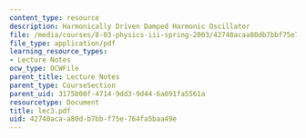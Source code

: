 ```yaml
---
content_type: resource
description: Harmonically Driven Damped Harmonic Oscillator
file: /media/courses/8-03-physics-iii-spring-2003/42740acaa80db7bbf75e764fa5baa49e_lec3.pdf
file_type: application/pdf
learning_resource_types:
- Lecture Notes
ocw_type: OCWFile
parent_title: Lecture Notes
parent_type: CourseSection
parent_uid: 3175b00f-4714-9dd3-9d44-6a091fa5561a
resourcetype: Document
title: lec3.pdf
uid: 42740aca-a80d-b7bb-f75e-764fa5baa49e
---
```

